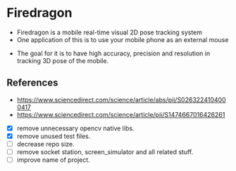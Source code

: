 # Firedragon
* Firedragon is a mobile real-time visual 2D pose tracking system
* One application of this is to use your mobile phone as an external mouse
- The goal for it is to have high accuracy, precision and resolution in tracking 3D pose of the mobile.
## References
- <https://www.sciencedirect.com/science/article/abs/pii/S0263224104000417>
- <https://www.sciencedirect.com/science/article/pii/S1474667016426261>

- [x] remove unnecessary opencv native libs.
- [x] remove unused test files.
- [ ] decrease repo size.
- [ ] remove socket station, screen\_simulator and all related stuff.
- [ ] improve name of project.
